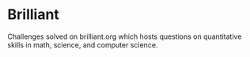 # Brilliant
Challenges solved on brilliant.org which hosts questions on quantitative skills in math, science, and computer science.
